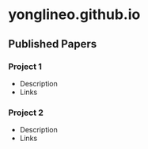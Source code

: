 # yonglineo.github.io

## Published Papers
### Project 1
- Description
- Links

### Project 2
- Description
- Links

